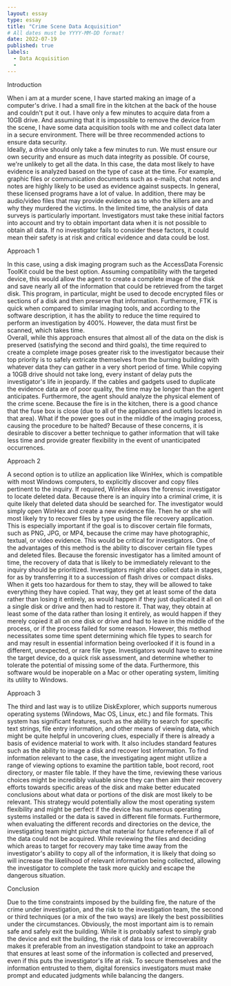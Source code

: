 ```yaml
---
layout: essay
type: essay
title: "Crime Scene Data Acquisition"
# All dates must be YYYY-MM-DD format!
date: 2022-07-19
published: true
labels:
  - Data Acquisition
  - 
---
```



Introduction 

When i am at a murder scene,  I have started making an image of a computer's drive. I had a small fire in the kitchen at the back of the house and couldn't put it out. I have only a few minutes to acquire data from a 10GB drive. And assuming that it is impossible to remove the device from the scene, I have some data acquisition tools with me and collect data later in a secure environment. There will be three recommended actions to ensure data security.  
Ideally, a drive should only take a few minutes to run. We must ensure our own security and ensure as much data integrity as possible. Of course, we're unlikely to get all the data. In this case, the data most likely to have evidence is analyzed based on the type of case at the time. For example, graphic files or communication documents such as e-mails, chat notes and notes are highly likely to be used as evidence against suspects. In general, these licensed programs have a lot of value. In addition, there may be audio/video files that may provide evidence as to who the killers are and why they murdered the victims. In the limited time, the analysis of data surveys is particularly important. Investigators must take these initial factors into account and try to obtain important data when it is not possible to obtain all data. If no investigator fails to consider these factors, it could mean their safety is at risk and critical evidence and data could be lost. 

Approach 1

In this case, using a disk imaging program such as the AccessData Forensic ToolKit could be the best option. Assuming compatibility with the targeted device, this would allow the agent to create a complete image of the disk and save nearly all of the information that could be retrieved from the target disk. This program, in particular, might be used to decode encrypted files or sections of a disk and then preserve that information. Furthermore, FTK is quick when compared to similar imaging tools, and according to the software description, it has the ability to reduce the time required to perform an investigation by 400%. However, the data must first be scanned, which takes time.  
Overall, while this approach ensures that almost all of the data on the disk is preserved (satisfying the second and third goals), the time required to create a complete image poses greater risk to the investigator because their top priority is to safely extricate themselves from the burning building with whatever data they can gather in a very short period of time. While copying a 10GB drive should not take long, every instant of delay puts the investigator's life in jeopardy. If the cables and gadgets used to duplicate the evidence data are of poor quality, the time may be longer than the agent anticipates. Furthermore, the agent should analyze the physical element of the crime scene. Because the fire is in the kitchen, there is a good chance that the fuse box is close (due to all of the appliances and outlets located in that area). What if the power goes out in the middle of the imaging process, causing the procedure to be halted? Because of these concerns, it is desirable to discover a better technique to gather information that will take less time and provide greater flexibility in the event of unanticipated occurrences. 

Approach 2

A second option is to utilize an application like WinHex, which is compatible with most Windows computers, to explicitly discover and copy files pertinent to the inquiry. If required, WinHex allows the forensic investigator to locate deleted data. Because there is an inquiry into a criminal crime, it is quite likely that deleted data should be searched for. The investigator would simply open WinHex and create a new evidence file. Then he or she will most likely try to recover files by type using the file recovery application. This is especially important if the goal is to discover certain file formats, such as PNG, JPG, or MP4, because the crime may have photographic, textual, or video evidence. This would be critical for investigators.
One of the advantages of this method is the ability to discover certain file types and deleted files. Because the forensic investigator has a limited amount of time, the recovery of data that is likely to be immediately relevant to the inquiry should be prioritized. Investigators might also collect data in stages, for as by transferring it to a succession of flash drives or compact disks. When it gets too hazardous for them to stay, they will be allowed to take everything they have copied. That way, they get at least some of the data rather than losing it entirely, as would happen if they just duplicated it all on a single disk or drive and then had to restore it. That way, they obtain at least some of the data rather than losing it entirely, as would happen if they merely copied it all on one disk or drive and had to leave in the middle of the process, or if the process failed for some reason. 
 However, this method necessitates some time spent determining which file types to search for and may result in essential information being overlooked if it is found in a different, unexpected, or rare file type. Investigators would have to examine the target device, do a quick risk assessment, and determine whether to tolerate the potential of missing some of the data. Furthermore, this software would be inoperable on a Mac or other operating system, limiting its utility to Windows.

Approach 3

The third and last way is to utilize DiskExplorer, which supports numerous operating systems (Windows, Mac OS, Linux, etc.) and file formats. This system has significant features, such as the ability to search for specific text strings, file entry information, and other means of viewing data, which might be quite helpful in uncovering clues, especially if there is already a basis of evidence material to work with. It also includes standard features such as the ability to image a disk and recover lost information. To find information relevant to the case, the investigating agent might utilize a range of viewing options to examine the partition table, boot record, root directory, or master file table. If they have the time, reviewing these various choices might be incredibly valuable since they can then aim their recovery efforts towards specific areas of the disk and make better educated conclusions about what data or portions of the disk are most likely to be relevant.
This strategy would potentially allow the most operating system flexibility and might be perfect if the device has numerous operating systems installed or the data is saved in different file formats. Furthermore, when evaluating the different records and directories on the device, the investigating team might picture that material for future reference if all of the data could not be acquired. While reviewing the files and deciding which areas to target for recovery may take time away from the investigator's ability to copy all of the information, it is likely that doing so will increase the likelihood of relevant information being collected, allowing the investigator to complete the task more quickly and escape the dangerous situation.

Conclusion 

Due to the time constraints imposed by the building fire, the nature of the crime under investigation, and the risk to the investigation team, the second or third techniques (or a mix of the two ways) are likely the best possibilities under the circumstances. Obviously, the most important aim is to remain safe and safely exit the building. While it is probably safest to simply grab the device and exit the building, the risk of data loss or irrecoverability makes it preferable from an investigation standpoint to take an approach that ensures at least some of the information is collected and preserved, even if this puts the investigator's life at risk. To secure themselves and the information entrusted to them, digital forensics investigators must make prompt and educated judgments while balancing the dangers.
